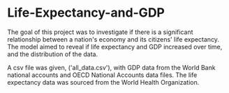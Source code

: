 # Life-Expectancy-and-GDP

The goal of this project was to investigate if there is a significant relationship between a nation's economy and its citizens' life expectancy. The model aimed to reveal if life expectancy and GDP increased over time, and the distribution of the data.

A csv file was given, ('all_data.csv'), with GDP data from the World Bank national accounts and OECD National Accounts data files. The life expectancy data was sourced from the World Health Organization.
